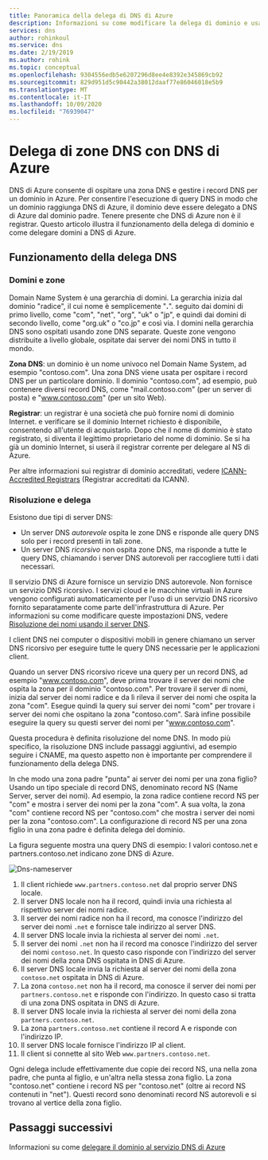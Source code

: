 ```yaml
---
title: Panoramica della delega di DNS di Azure
description: Informazioni su come modificare la delega di dominio e usare server dei nomi DNS di Azure per fornire hosting di dominio.
services: dns
author: rohinkoul
ms.service: dns
ms.date: 2/19/2019
ms.author: rohink
ms.topic: conceptual
ms.openlocfilehash: 9304556edb5e6207296d8ee4e8392e345869cb92
ms.sourcegitcommit: 829d951d5c90442a38012daaf77e86046018e5b9
ms.translationtype: MT
ms.contentlocale: it-IT
ms.lasthandoff: 10/09/2020
ms.locfileid: "76939047"
---
```

# <a name="delegation-of-dns-zones-with-azure-dns"></a>Delega di zone DNS con DNS di Azure

DNS di Azure consente di ospitare una zona DNS e gestire i record DNS per un dominio in Azure. Per consentire l'esecuzione di query DNS in modo che un dominio raggiunga DNS di Azure, il dominio deve essere delegato a DNS di Azure dal dominio padre. Tenere presente che DNS di Azure non è il registrar. Questo articolo illustra il funzionamento della delega di dominio e come delegare domini a DNS di Azure.

## <a name="how-dns-delegation-works"></a>Funzionamento della delega DNS

### <a name="domains-and-zones"></a>Domini e zone

Domain Name System è una gerarchia di domini. La gerarchia inizia dal dominio "radice", il cui nome è semplicemente "**.**".  seguito dai domini di primo livello, come "com", "net", "org", "uk" o "jp",  e quindi dai domini di secondo livello, come "org.uk" o "co.jp"  e così via. I domini nella gerarchia DNS sono ospitati usando zone DNS separate. Queste zone vengono distribuite a livello globale, ospitate dai server dei nomi DNS in tutto il mondo.

**Zona DNS**: un dominio è un nome univoco nel Domain Name System, ad esempio "contoso.com". Una zona DNS viene usata per ospitare i record DNS per un particolare dominio. Il dominio "contoso.com", ad esempio, può contenere diversi record DNS, come "mail.contoso.com" (per un server di posta) e "www.contoso.com" (per un sito Web).

**Registrar**: un registrar è una società che può fornire nomi di dominio Internet. e verificare se il dominio Internet richiesto è disponibile, consentendo all'utente di acquistarlo. Dopo che il nome di dominio è stato registrato, si diventa il legittimo proprietario del nome di dominio. Se si ha già un dominio Internet, si userà il registrar corrente per delegare al NS di Azure.

Per altre informazioni sui registrar di dominio accreditati, vedere [ICANN-Accredited Registrars](https://www.icann.org/registrar-reports/accredited-list.html) (Registrar accreditati da ICANN).

### <a name="resolution-and-delegation"></a>Risoluzione e delega

Esistono due tipi di server DNS:

* Un server DNS *autorevole* ospita le zone DNS e risponde alle query DNS solo per i record presenti in tali zone.
* Un server DNS *ricorsivo* non ospita zone DNS, ma risponde a tutte le query DNS, chiamando i server DNS autorevoli per raccogliere tutti i dati necessari.

Il servizio DNS di Azure fornisce un servizio DNS autorevole.  Non fornisce un servizio DNS ricorsivo. I servizi cloud e le macchine virtuali in Azure vengono configurati automaticamente per l'uso di un servizio DNS ricorsivo fornito separatamente come parte dell'infrastruttura di Azure. Per informazioni su come modificare queste impostazioni DNS, vedere [Risoluzione dei nomi usando il server DNS](../virtual-network/virtual-networks-name-resolution-for-vms-and-role-instances.md#name-resolution-that-uses-your-own-dns-server).

I client DNS nei computer o dispositivi mobili in genere chiamano un server DNS ricorsivo per eseguire tutte le query DNS necessarie per le applicazioni client.

Quando un server DNS ricorsivo riceve una query per un record DNS, ad esempio "www.contoso.com", deve prima trovare il server dei nomi che ospita la zona per il dominio "contoso.com". Per trovare il server di nomi, inizia dal server dei nomi radice e da lì rileva il server dei nomi che ospita la zona "com". Esegue quindi la query sui server dei nomi "com" per trovare i server dei nomi che ospitano la zona "contoso.com".  Sarà infine possibile eseguire la query su questi server dei nomi per "www.contoso.com".

Questa procedura è definita risoluzione del nome DNS. In modo più specifico, la risoluzione DNS include passaggi aggiuntivi, ad esempio seguire i CNAME, ma questo aspetto non è importante per comprendere il funzionamento della delega DNS.

In che modo una zona padre "punta" ai server dei nomi per una zona figlio? Usando un tipo speciale di record DNS, denominato record NS (Name Server, server dei nomi). Ad esempio, la zona radice contiene record NS per "com" e mostra i server dei nomi per la zona "com". A sua volta, la zona "com" contiene record NS per "contoso.com" che mostra i server dei nomi per la zona "contoso.com". La configurazione di record NS per una zona figlio in una zona padre è definita delega del dominio.

La figura seguente mostra una query DNS di esempio: I valori contoso.net e partners.contoso.net indicano zone DNS di Azure.

![Dns-nameserver](./media/dns-domain-delegation/image1.png)

1. Il client richiede `www.partners.contoso.net` dal proprio server DNS locale.
2. Il server DNS locale non ha il record, quindi invia una richiesta al rispettivo server dei nomi radice.
3. Il server dei nomi radice non ha il record, ma conosce l'indirizzo del server dei nomi `.net` e fornisce tale indirizzo al server DNS.
4. Il server DNS locale invia la richiesta al server dei nomi `.net`.
5. Il server dei nomi `.net` non ha il record ma conosce l'indirizzo del server dei nomi `contoso.net`. In questo caso risponde con l'indirizzo del server dei nomi della zona DNS ospitata in DNS di Azure.
6. Il server DNS locale invia la richiesta al server dei nomi della zona `contoso.net` ospitata in DNS di Azure.
7. La zona `contoso.net` non ha il record, ma conosce il server dei nomi per `partners.contoso.net` e risponde con l'indirizzo. In questo caso si tratta di una zona DNS ospitata in DNS di Azure.
8. Il server DNS locale invia la richiesta al server dei nomi della zona `partners.contoso.net`.
9. La zona `partners.contoso.net` contiene il record A e risponde con l'indirizzo IP.
10. Il server DNS locale fornisce l'indirizzo IP al client.
11. Il client si connette al sito Web `www.partners.contoso.net`.

Ogni delega include effettivamente due copie dei record NS, una nella zona padre, che punta al figlio, e un'altra nella stessa zona figlio. La zona "contoso.net" contiene i record NS per "contoso.net" (oltre ai record NS contenuti in "net"). Questi record sono denominati record NS autorevoli e si trovano al vertice della zona figlio.

## <a name="next-steps"></a>Passaggi successivi

Informazioni su come [delegare il dominio al servizio DNS di Azure](dns-delegate-domain-azure-dns.md)

